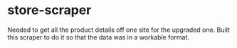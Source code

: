 # store-scraper 

Needed to get all the product details off one site for the upgraded one.
Built this scraper to do it so that the data was in a workable format.
 
